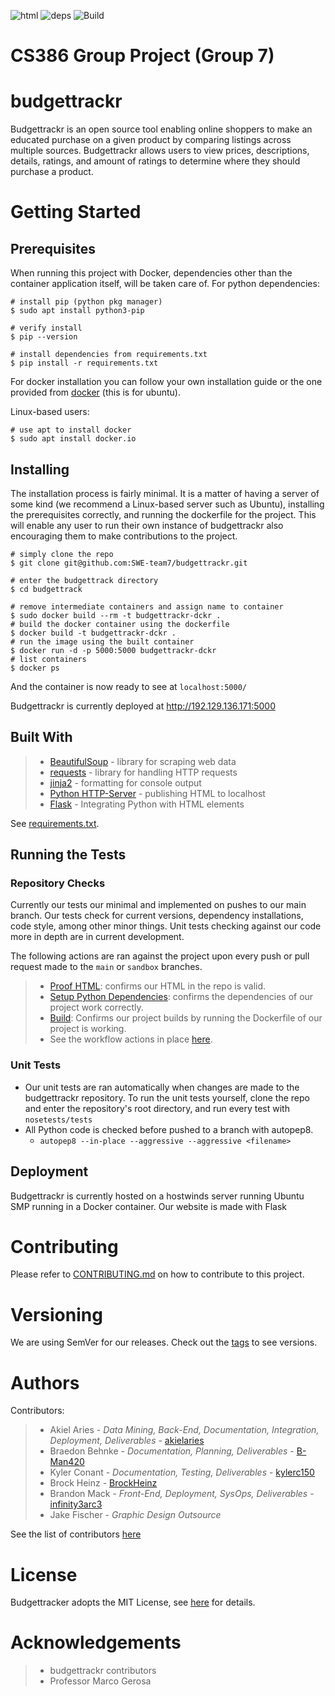 ![html](https://github.com/SWE-team7/budgettrackr/actions/workflows/valid-html.yml/badge.svg)
![deps](https://github.com/SWE-team7/budgettrackr/actions/workflows/deps.yml/badge.svg)
![Build](https://github.com/SWE-team7/budgettrackr/actions/workflows/build.yml/badge.svg)

# CS386 Group Project (Group 7)

# budgettrackr
Budgettrackr is an open source tool enabling online shoppers to make an educated purchase on a given 
product by comparing listings across multiple sources. Budgettrackr allows users to view prices, 
descriptions, details, ratings, and amount of ratings to determine where they should purchase a product. 

# Getting Started
## Prerequisites
When running this project with Docker, dependencies other than the container
application itself, will be taken care of. 
For python dependencies: 
```
# install pip (python pkg manager)
$ sudo apt install python3-pip

# verify install
$ pip --version

# install dependencies from requirements.txt
$ pip install -r requirements.txt
```
For docker installation you can follow your own installation guide or the one 
provided from [docker](https://docs.docker.com/engine/install/) (this is 
for ubuntu).

Linux-based users:
```
# use apt to install docker
$ sudo apt install docker.io
```

## Installing
The installation process is fairly minimal. It is a matter of having a server 
of some kind (we recommend a Linux-based server such as Ubuntu), installing 
the prerequisites correctly, and running the dockerfile for the project. This will
enable any user to run their own instance of budgettrackr also encouraging them to
make contributions to the project. 
```
# simply clone the repo
$ git clone git@github.com:SWE-team7/budgettrackr.git

# enter the budgettrack directory
$ cd budgettrack

# remove intermediate containers and assign name to container
$ sudo docker build --rm -t budgettrackr-dckr .
# build the docker container using the dockerfile
$ docker build -t budgettrackr-dckr .
# run the image using the built container
$ docker run -d -p 5000:5000 budgettrackr-dckr
# list containers
$ docker ps
```
And the container is now ready to see at `localhost:5000/`

Budgettrackr is currently deployed at http://192.129.136.171:5000

## Built With
> * [BeautifulSoup](https://pypi.org/project/beautifulsoup4/) - library for scraping web data
> * [requests](https://pypi.org/project/requests/) - library for handling HTTP requests
> * [jinja2](https://pypi.org/project/Jinja2/) - formatting for console output
> * [Python HTTP-Server](https://docs.python.org/3/library/http.server.html) - publishing HTML to localhost
> * [Flask](https://flask.palletsprojects.com/en/2.2.x/) - Integrating Python with HTML elements

See [requirements.txt](https://github.com/SWE-team7/budgettrackr/blob/main/requirements.txt). 

## Running the Tests

### Repository Checks
Currently our tests our minimal and implemented on pushes to our main branch. 
Our tests check for current versions, dependency installations, code style, among other 
minor things. Unit tests checking against our code more in depth are in current development.

The following actions are ran against the project upon every push or pull request made to the `main` or `sandbox` branches.
> * [Proof HTML](https://github.com/SWE-team7/budgettrackr/blob/sandbox/.github/workflows/proof-html.yml): confirms
our HTML in the repo is valid.
> * [Setup Python Dependencies](https://github.com/SWE-team7/budgettrackr/blob/sandbox/.github/workflows/deps.yml): confirms the
dependencies of our project work correctly.
> * [Build](https://github.com/SWE-team7/budgettrackr/blob/sandbox/.github/workflows/build.yml): Confirms our project builds by 
running the Dockerfile of our project
is working. 
> * See the workflow actions in place [here](https://github.com/SWE-team7/budgettrackr/tree/sandbox/.github).

### Unit Tests

* Our unit tests are ran automatically when changes are made to the budgettrackr repository. 
To run the unit tests yourself, clone the repo and enter the repository's root directory, and
run every test with `nosetests/tests`
* All Python code is checked before pushed to a branch with autopep8.
    * `autopep8 --in-place --aggressive --aggressive <filename>`

## Deployment
Budgettrackr is currently hosted on a hostwinds server running Ubuntu SMP
running in a Docker container. Our website is made with Flask 

# Contributing
Please refer to [CONTRIBUTING.md](https://github.com/SWE-team7/budgettrackr/blob/main/CONTRIBUTING.md) on how
to contribute to this project. 

# Versioning
We are using SemVer for our releases. Check out the [tags](https://github.com/SWE-team7/budgettrackr/tags) to see versions.

# Authors
Contributors:
> * Akiel Aries - *Data Mining, Back-End, Documentation, Integration, Deployment, Deliverables* - [akielaries](https://github.com/akielaries)
> * Braedon Behnke - *Documentation, Planning, Deliverables* - [B-Man420](https://github.com/B-Man420)
> * Kyler Conant - *Documentation, Testing, Deliverables* - [kylerc150](https://github.com/kylerc150)
> * Brock Heinz - [BrockHeinz](https://github.com/BrockHeinz)
> * Brandon Mack - *Front-End, Deployment, SysOps, Deliverables* - [infinity3arc3](https://github.com/infinity3arc3)
> * Jake Fischer - *Graphic Design Outsource*

See the list of contributors [here](https://github.com/SWE-team7/budgettrackr/blob/main/CONTRIBUTORS.md)

# License
Budgettracker adopts the MIT License, see [here](https://github.com/SWE-team7/budgettrackr/blob/main/LICENSE) for details. 

# Acknowledgements
> * budgettrackr contributors
> * Professor Marco Gerosa

